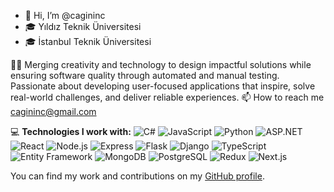 - 👋 Hi, I’m @cagininc
- 🎓 Yıldız Teknik Üniversitesi
- 🎓 İstanbul Teknik Üniversitesi

👨‍💻 Merging creativity and technology to design impactful solutions while ensuring software quality through automated and manual testing. Passionate about developing user-focused applications that inspire, solve real-world challenges, and deliver reliable experiences.
 📫 How to reach me cagininc@gmail.com


💻 **Technologies I work with:**
![C#](https://img.shields.io/badge/-C%23-239120?style=flat&logo=c-sharp&logoColor=white)
![JavaScript](https://img.shields.io/badge/-JavaScript-F7DF1E?style=flat&logo=JavaScript&logoColor=black)
![Python](https://img.shields.io/badge/-Python-3776AB?style=flat&logo=Python&logoColor=white)
![ASP.NET](https://img.shields.io/badge/-ASP.NET-5C2D91?style=flat&logo=.net&logoColor=white)
![React](https://img.shields.io/badge/-React-61DAFB?style=flat&logo=React&logoColor=black)
![Node.js](https://img.shields.io/badge/-Node.js-339933?style=flat&logo=Node.js&logoColor=white)
![Express](https://img.shields.io/badge/-Express-000000?style=flat&logo=Express&logoColor=white)
![Flask](https://img.shields.io/badge/-Flask-000000?style=flat&logo=flask&logoColor=white)
![Django](https://img.shields.io/badge/-Django-092E20?style=flat&logo=django&logoColor=white)
![TypeScript](https://img.shields.io/badge/-TypeScript-007ACC?style=flat&logo=TypeScript&logoColor=white)
![Entity Framework](https://img.shields.io/badge/-Entity%20Framework-652D91?style=flat&logo=entity-framework&logoColor=white)
![MongoDB](https://img.shields.io/badge/-MongoDB-47A248?style=flat&logo=MongoDB&logoColor=white)
![PostgreSQL](https://img.shields.io/badge/-PostgreSQL-4169E1?style=flat&logo=postgresql&logoColor=white)
![Redux](https://img.shields.io/badge/-Redux-764ABC?style=flat&logo=redux&logoColor=white)
![Next.js](https://img.shields.io/badge/-Next.js-000000?style=flat&logo=next.js&logoColor=white)






You can find my work and contributions on my [GitHub profile](https://github.com/cagininc).

<!---
cagininc/cagininc is a ✨ special ✨ repository because its `README.md` (this file) appears on your GitHub profile.
You can click the Preview link to take a look at your changes.
--->
